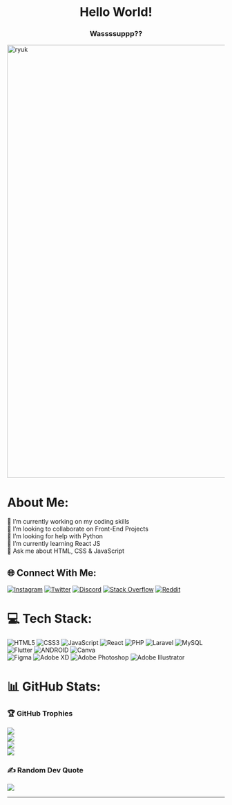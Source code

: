 <h1 align="center">Hello World!</h1>
<h3 align="center" width="800" height="500">Wassssuppp??</h3>
<img align="center" width="1000"alt="ryuk" src="https://media.tenor.com/4J0BMJUnB1MAAAAC/ryuk-death-note.gif"></img>

<!-- ![snake gif](https://github.com/manogya69/manogya69/blob/output/github-contribution-grid-snake.gif) -->

#  About Me:
🔭 I’m currently working on my coding skills<br>👯 I’m looking to collaborate on Front-End Projects<br>🤝 I’m looking for help with Python<br>🌱 I’m currently learning React JS<br>💬 Ask me about HTML, CSS & JavaScript<br>


## 🌐 Connect With Me:
<!-- [![Facebook](https://img.shields.io/badge/Facebook-%231877F2.svg?logo=Facebook&logoColor=white)](https://facebook.com/manogyamanandhar)  -->
[![Instagram](https://img.shields.io/badge/Instagram-%23E4405F.svg?logo=Instagram&logoColor=white)](https://instagram.com/_manogya) 
[![Twitter](https://img.shields.io/badge/Twitter-%231DA1F2.svg?logo=Twitter&logoColor=white)](https://twitter.com/manogya69) 
[![Discord](https://img.shields.io/badge/Discord-%237289DA.svg?logo=discord&logoColor=white)](https://discord.gg/https://discord.gg/sMcbu9qD)
[![Stack Overflow](https://img.shields.io/badge/-Stackoverflow-FE7A16?logo=stack-overflow&logoColor=white)](https://stackoverflow.com/users/ManogyaManandhar)
[![Reddit](https://img.shields.io/badge/Reddit-%23FF4500.svg?logo=Reddit&logoColor=white)](https://reddit.com/user/New_Ebb_4779) 

# 💻 Tech Stack:
![HTML5](https://img.shields.io/badge/html5-%23E34F26.svg?style=for-the-badge&logo=html5&logoColor=white) 
![CSS3](https://img.shields.io/badge/css3-%231572B6.svg?style=for-the-badge&logo=css3&logoColor=white)
![JavaScript](https://img.shields.io/badge/javascript-%23323330.svg?style=for-the-badge&logo=javascript&logoColor=%23F7DF1E)
![React](https://img.shields.io/badge/react-%2320232a.svg?style=for-the-badge&logo=react&logoColor=%2361DAFB) 
![PHP](https://img.shields.io/badge/php-%23777BB4.svg?style=for-the-badge&logo=php&logoColor=white)
![Laravel](https://img.shields.io/badge/laravel-%23FF2D20.svg?style=for-the-badge&logo=laravel&logoColor=white)
![MySQL](https://img.shields.io/badge/mysql-%2300f.svg?style=for-the-badge&logo=mysql&logoColor=white)
![Flutter](https://img.shields.io/badge/Flutter-%2302569B.svg?style=for-the-badge&logo=Flutter&logoColor=white)
![ANDROID](https://img.shields.io/badge/android-%2320232a.svg?style=for-the-badge&logo=android&logoColor=%a4c639)
![Canva](https://img.shields.io/badge/Canva-%2300C4CC.svg?style=for-the-badge&logo=Canva&logoColor=white) 	
![Figma](https://img.shields.io/badge/figma-%23F24E1E.svg?style=for-the-badge&logo=figma&logoColor=white)
![Adobe XD](https://img.shields.io/badge/Adobe%20XD-470137?style=for-the-badge&logo=Adobe%20XD&logoColor=#FF61F6)
![Adobe Photoshop](https://img.shields.io/badge/adobephotoshop-%2331A8FF.svg?style=for-the-badge&logo=adobephotoshop&logoColor=white)
![Adobe Illustrator](https://img.shields.io/badge/adobeillustrator-%23FF9A00.svg?style=for-the-badge&logo=adobeillustrator&logoColor=white) 
<!-- ![Adobe InDesign](https://img.shields.io/badge/Adobe%20InDesign-49021F?style=for-the-badge&logo=adobeindesign&logoColor=white) 
![Adobe Lightroom](https://img.shields.io/badge/Adobe%20Lightroom-31A8FF.svg?style=for-the-badge&logo=Adobe%20Lightroom&logoColor=white) -->


# 📊 GitHub Stats:
### 🏆 GitHub Trophies
![](https://github-profile-trophy.vercel.app/?username=manogya69&theme=matrix&no-frame=false&no-bg=true&margin-w=4)<br/>
![](https://github-readme-streak-stats.herokuapp.com/?user=manogya69&theme=blue-green&hide_border=false)<br/>
![](https://github-readme-stats.vercel.app/api?username=manogya69&theme=blue-green&hide_border=false&include_all_commits=true&count_private=true)<br/>
![](https://github-readme-stats.vercel.app/api/top-langs/?username=manogya69&theme=blue-green&hide_border=false&include_all_commits=true&count_private=true&layout=compact)


<!-- ## 🏆 GitHub Trophies
![](https://github-profile-trophy.vercel.app/?username=manogya69&theme=matrix&no-frame=true&no-bg=false&margin-w=4) -->

### ✍️ Random Dev Quote
![](https://quotes-github-readme.vercel.app/api?type=horizontal&theme=dark)

---


<!-- Proudly created with GPRM ( https://gprm.itsvg.in ) -->
